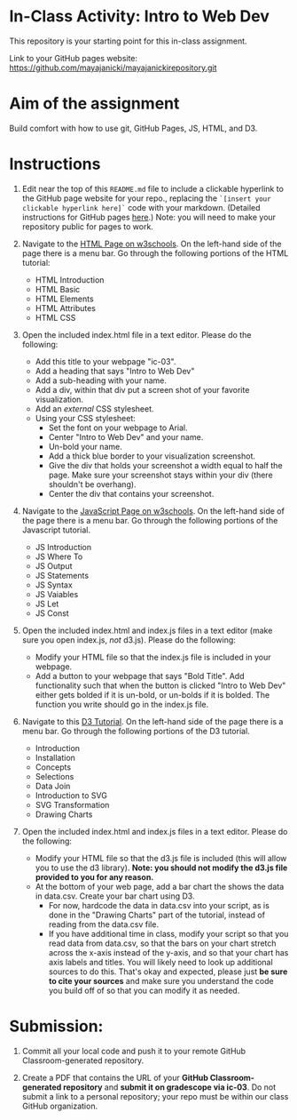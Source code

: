 # In-Class Activity: Intro to Web Dev

This repository is your starting point for this in-class assignment. 

Link to your GitHub pages website: https://github.com/mayajanicki/mayajanickirepository.git
# Aim of the assignment
Build comfort with how to use git, GitHub Pages, JS, HTML, and D3. 

# Instructions 
1. Edit near the top of this `README.md` file to include a clickable hyperlink to the GitHub page website for your repo., replacing the `` `[insert your clickable hyperlink here]` `` code with your markdown. (Detailed instructions for GitHub pages [here](https://developer.mozilla.org/en-US/docs/Learn/Common_questions/Using_Github_pages).) Note: you will need to make your repository public for pages to work. 

1. Navigate to the [HTML Page on w3schools](https://www.w3schools.com/html/default.asp). On the left-hand side of the page there is a menu bar. Go through the following portions of the HTML tutorial: 
   - HTML Introduction
   - HTML Basic
   - HTML Elements
   - HTML Attributes
   - HTML CSS

1. Open the included index.html file in a text editor. Please do the following:
   - Add this title to your webpage "ic-03". 
   - Add a heading that says "Intro to Web Dev"
   - Add a sub-heading with your name.
   - Add a div, within that div put a screen shot of your favorite visualization. 
   - Add an *external* CSS stylesheet. 
   - Using your CSS stylesheet:
     - Set the font on your webpage to Arial. 
     - Center "Intro to Web Dev" and your name. 
     - Un-bold your name. 
     - Add a thick blue border to your visualization screenshot.
     - Give the div that holds your screenshot a width equal to half the page. Make sure your screenshot stays within your div (there shouldn't be overhang). 
     - Center the div that contains your screenshot.  

1. Navigate to the [JavaScript Page on w3schools](https://www.w3schools.com/js/default.asp). On the left-hand side of the page there is a menu bar. Go through the following portions of the Javascript tutorial. 
   - JS Introduction
   - JS Where To
   - JS Output
   - JS Statements
   - JS Syntax
   - JS Vaiables
   - JS Let
   - JS Const

1. Open the included index.html and index.js files in a text editor (make sure you open index.js, *not* d3.js). Please do the following:
   - Modify your HTML file so that the index.js file is included in your webpage. 
   - Add a button to your webpage that says "Bold Title". Add functionality such that when the button is clicked "Intro to Web Dev" either gets bolded if it is un-bold, or un-bolds if it is bolded. The function you write should go in the index.js file.  


1. Navigate to this [D3 Tutorial](https://www.tutorialspoint.com/d3js/index.htm). On the left-hand side of the page there is a menu bar. Go through the following portions of the D3 tutorial. 
   - Introduction
   - Installation
   - Concepts
   - Selections
   - Data Join
   - Introduction to SVG
   - SVG Transformation
   - Drawing Charts 

1. Open the included index.html and index.js files in a text editor. Please do the following:
   - Modify your HTML file so that the d3.js file is included (this will allow you to use the d3 library). **Note: you should not modify the d3.js file provided to you for any reason.** 
   - At the bottom of your web page, add a bar chart the shows the data in data.csv. Create your bar chart using D3.
     - For now, hardcode the data in data.csv into your script, as is done in the "Drawing Charts" part of the tutorial, instead of reading from the data.csv file. 
     - If you have additional time in class, modify your script so that you read data from data.csv, so that the bars on your chart stretch across the x-axis instead of the y-axis, and so that your chart has axis labels and titles. You will likely need to look up additional sources to do this. That's okay and expected, please just **be sure to cite your sources** and make sure you understand the code you build off of so that you can modify it as needed. 

# Submission: 

1. Commit all your local code and push it to your remote GitHub Classroom-generated repository.

1. Create a PDF that contains the URL of your **GitHub Classroom-generated repository** and **submit it on gradescope via ic-03**. Do not submit a link to a personal repository; your repo must be within our class GitHub organization.

